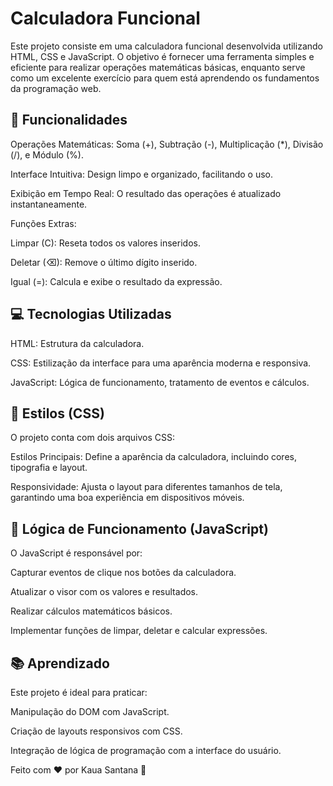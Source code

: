 # Calculadora Funcional

Este projeto consiste em uma calculadora funcional desenvolvida utilizando HTML, CSS e JavaScript. O objetivo é fornecer uma ferramenta simples e eficiente para realizar operações matemáticas básicas, enquanto serve como um excelente exercício para quem está aprendendo os fundamentos da programação web.

## 🎯 Funcionalidades

Operações Matemáticas: Soma (+), Subtração (-), Multiplicação (*), Divisão (/), e Módulo (%).

Interface Intuitiva: Design limpo e organizado, facilitando o uso.

Exibição em Tempo Real: O resultado das operações é atualizado instantaneamente.

Funções Extras:

Limpar (C): Reseta todos os valores inseridos.

Deletar (⌫): Remove o último dígito inserido.

Igual (=): Calcula e exibe o resultado da expressão.

## 💻 Tecnologias Utilizadas

HTML: Estrutura da calculadora.

CSS: Estilização da interface para uma aparência moderna e responsiva.

JavaScript: Lógica de funcionamento, tratamento de eventos e cálculos.

## 🎨 Estilos (CSS)

O projeto conta com dois arquivos CSS:

Estilos Principais: Define a aparência da calculadora, incluindo cores, tipografia e layout.

Responsividade: Ajusta o layout para diferentes tamanhos de tela, garantindo uma boa experiência em dispositivos móveis.

## 🧮 Lógica de Funcionamento (JavaScript)

O JavaScript é responsável por:

Capturar eventos de clique nos botões da calculadora.

Atualizar o visor com os valores e resultados.

Realizar cálculos matemáticos básicos.

Implementar funções de limpar, deletar e calcular expressões.

## 📚 Aprendizado

Este projeto é ideal para praticar:

Manipulação do DOM com JavaScript.

Criação de layouts responsivos com CSS.

Integração de lógica de programação com a interface do usuário.

Feito com ❤️ por Kaua Santana 🚀
